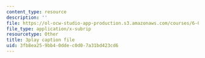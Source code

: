 ```yaml
---
content_type: resource
description: ''
file: https://ol-ocw-studio-app-production.s3.amazonaws.com/courses/6-034-artificial-intelligence-fall-2010/3fb8ea259bb40ddec0d07a31bd423cd6_sh3EPjhhd40.srt
file_type: application/x-subrip
resourcetype: Other
title: 3play caption file
uid: 3fb8ea25-9bb4-0dde-c0d0-7a31bd423cd6
---
```

